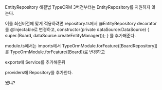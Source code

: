 EntityRepository 해결법
TypeORM 3버전부터는 EntityRepository를 지원하지 않는다.

이를 최신버전에 맞게 적용하려면 repository.ts에서
@EntityRepository decorator를 @Injectable로 변경하고,
constructor(private dataSource:DataSource)
{
super.(Board, dataSource.createEntityManager());
}
를 추가해준다.

module.ts에서는
imports에서 TypeOrmModule.forFeature([BoardRepository])를
TypeOrmModule.forFeature([Board])로 변경하고

exports에 Service를 추가해준뒤

providers에 Repository를 추가한다.

됐냐?
